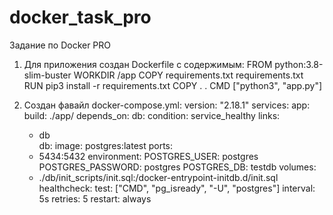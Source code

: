 # docker_task_pro
Задание по Docker PRO

1. Для приложения создан Dockerfile с содержимым:
FROM python:3.8-slim-buster
WORKDIR /app
COPY requirements.txt requirements.txt
RUN pip3 install -r requirements.txt
COPY . .
CMD ["python3", "app.py"] 

2. Создан фавайл docker-compose.yml:
version: "2.18.1"
services:
  app:
    build: ./app/
    depends_on:
      db:
        condition: service_healthy
    links:
      - db   
  db:
    image: postgres:latest
    ports:
      - 5434:5432
    environment:
      POSTGRES_USER: postgres
      POSTGRES_PASSWORD: postgres
      POSTGRES_DB: testdb
    volumes:
      - ./db/init_scripts/init.sql:/docker-entrypoint-initdb.d/init.sql 
    healthcheck:
      test: ["CMD", "pg_isready", "-U", "postgres"]
      interval: 5s
      retries: 5
    restart: always


